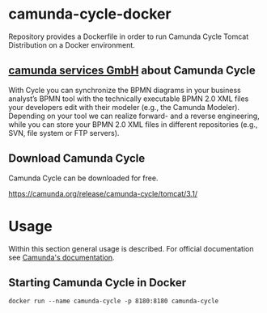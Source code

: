 # camunda-cycle-docker
Repository provides a Dockerfile in order to run Camunda Cycle Tomcat Distribution on a Docker environment.

## [camunda services GmbH](https://camunda.com) about Camunda Cycle
With Cycle you can synchronize the BPMN diagrams in your business analyst’s BPMN tool with the technically executable BPMN 2.0 XML files your developers edit with their modeler (e.g., the Camunda Modeler). Depending on your tool we can realize forward- and a reverse engineering, while you can store your BPMN 2.0 XML files in different repositories (e.g., SVN, file system or FTP servers).

## Download Camunda Cycle
Camunda Cycle can be downloaded for free.

https://camunda.org/release/camunda-cycle/tomcat/3.1/

# Usage
Within this section general usage is described. For official documentation see [Camunda's documentation](https://docs.camunda.org/manual/7.8/installation/cycle/).

## Starting Camunda Cycle in Docker
```shell
docker run --name camunda-cycle -p 8180:8180 camunda-cycle
```
